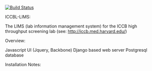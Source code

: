 [![Build Status](https://travis-ci.org/hmsiccbl/lims.svg?branch=master)](https://travis-ci.org/hmsiccbl/lims)

ICCBL-LIMS:

The LIMS (lab information management system) for the ICCB high throughput screening lab (see: http://iccb.med.harvard.edu/)

Overview:

Javascript UI (Jquery, Backbone)
Django based web server
Postgresql database

Installation Notes:

